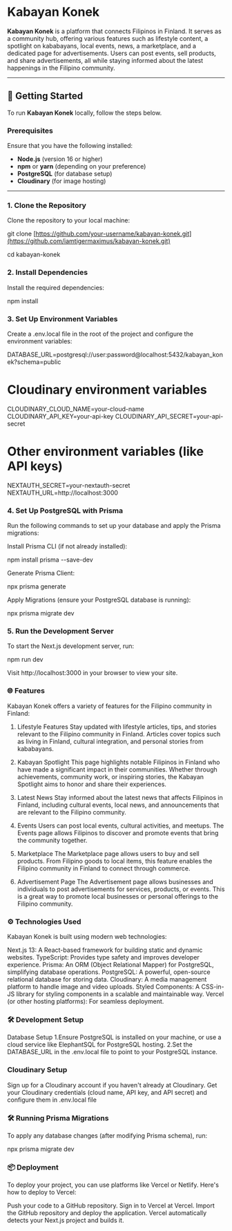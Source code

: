 # Kabayan Konek

**Kabayan Konek** is a platform that connects Filipinos in Finland. It serves as a community hub, offering various features such as lifestyle content, a spotlight on kababayans, local events, news, a marketplace, and a dedicated page for advertisements. Users can post events, sell products, and share advertisements, all while staying informed about the latest happenings in the Filipino community.

---

## 🚀 **Getting Started**

To run **Kabayan Konek** locally, follow the steps below.

### Prerequisites

Ensure that you have the following installed:

- **Node.js** (version 16 or higher)
- **npm** or **yarn** (depending on your preference)
- **PostgreSQL** (for database setup)
- **Cloudinary** (for image hosting)

---

### 1. Clone the Repository

Clone the repository to your local machine:


git clone [https://github.com/your-username/kabayan-konek.git](https://github.com/iamtigermaximus/kabayan-konek.git)

cd kabayan-konek

### 2. Install Dependencies

Install the required dependencies:

npm install

### 3. Set Up Environment Variables
Create a .env.local file in the root of the project and configure the environment variables:

DATABASE_URL=postgresql://user:password@localhost:5432/kabayan_konek?schema=public

# Cloudinary environment variables
CLOUDINARY_CLOUD_NAME=your-cloud-name
CLOUDINARY_API_KEY=your-api-key
CLOUDINARY_API_SECRET=your-api-secret

# Other environment variables (like API keys)
NEXTAUTH_SECRET=your-nextauth-secret
NEXTAUTH_URL=http://localhost:3000

### 4. Set Up PostgreSQL with Prisma
Run the following commands to set up your database and apply the Prisma migrations:

Install Prisma CLI (if not already installed):

npm install prisma --save-dev

Generate Prisma Client:

npx prisma generate

Apply Migrations (ensure your PostgreSQL database is running):

npx prisma migrate dev

### 5. Run the Development Server
To start the Next.js development server, run:

npm run dev

Visit http://localhost:3000 in your browser to view your site.

### 🌐 Features
Kabayan Konek offers a variety of features for the Filipino community in Finland:

1. Lifestyle Features
Stay updated with lifestyle articles, tips, and stories relevant to the Filipino community in Finland. Articles cover topics such as living in Finland, cultural integration, and personal stories from kababayans.

2. Kabayan Spotlight
This page highlights notable Filipinos in Finland who have made a significant impact in their communities. Whether through achievements, community work, or inspiring stories, the Kabayan Spotlight aims to honor and share their experiences.

3. Latest News
Stay informed about the latest news that affects Filipinos in Finland, including cultural events, local news, and announcements that are relevant to the Filipino community.

4. Events
Users can post local events, cultural activities, and meetups. The Events page allows Filipinos to discover and promote events that bring the community together.

5. Marketplace
The Marketplace page allows users to buy and sell products. From Filipino goods to local items, this feature enables the Filipino community in Finland to connect through commerce.

6. Advertisement Page
The Advertisement page allows businesses and individuals to post advertisements for services, products, or events. This is a great way to promote local businesses or personal offerings to the Filipino community.

### ⚙️ Technologies Used

Kabayan Konek is built using modern web technologies:

Next.js 13: A React-based framework for building static and dynamic websites.
TypeScript: Provides type safety and improves developer experience.
Prisma: An ORM (Object Relational Mapper) for PostgreSQL, simplifying database operations.
PostgreSQL: A powerful, open-source relational database for storing data.
Cloudinary: A media management platform to handle image and video uploads.
Styled Components: A CSS-in-JS library for styling components in a scalable and maintainable way.
Vercel (or other hosting platforms): For seamless deployment.

### 🛠️ Development Setup
Database Setup
1.Ensure PostgreSQL is installed on your machine, or use a cloud service like ElephantSQL for PostgreSQL hosting.
2.Set the DATABASE_URL in the .env.local file to point to your PostgreSQL instance.

### Cloudinary Setup
Sign up for a Cloudinary account if you haven't already at Cloudinary.
Get your Cloudinary credentials (cloud name, API key, and API secret) and configure them in .env.local file

### 🛠️ Running Prisma Migrations
To apply any database changes (after modifying Prisma schema), run:

npx prisma migrate dev

### 📦 Deployment
To deploy your project, you can use platforms like Vercel or Netlify. Here's how to deploy to Vercel:

Push your code to a GitHub repository.
Sign in to Vercel at Vercel.
Import the GitHub repository and deploy the application.
Vercel automatically detects your Next.js project and builds it.


